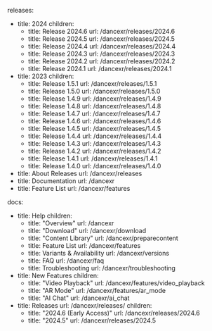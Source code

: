 releases:
  - title: 2024
    children:
    - title: Release 2024.6
      url: /dancexr/releases/2024.6
    - title: Release 2024.5
      url: /dancexr/releases/2024.5
    - title: Release 2024.4
      url: /dancexr/releases/2024.4
    - title: Release 2024.3
      url: /dancexr/releases/2024.3
    - title: Release 2024.2
      url: /dancexr/releases/2024.2
    - title: Release 2024.1
      url: /dancexr/releases/2024.1
  - title: 2023
    children:
    - title: Release 1.5.1
      url: /dancexr/releases/1.5.1
    - title: Release 1.5.0
      url: /dancexr/releases/1.5.0
    - title: Release 1.4.9
      url: /dancexr/releases/1.4.9
    - title: Release 1.4.8
      url: /dancexr/releases/1.4.8
    - title: Release 1.4.7
      url: /dancexr/releases/1.4.7
    - title: Release 1.4.6
      url: /dancexr/releases/1.4.6
    - title: Release 1.4.5
      url: /dancexr/releases/1.4.5
    - title: Release 1.4.4
      url: /dancexr/releases/1.4.4
    - title: Release 1.4.3
      url: /dancexr/releases/1.4.3
    - title: Release 1.4.2
      url: /dancexr/releases/1.4.2
    - title: Release 1.4.1
      url: /dancexr/releases/1.4.1
    - title: Release 1.4.0
      url: /dancexr/releases/1.4.0
  - title: About Releases
    url: /dancexr/releases
  - title: Documentation
    url: /dancexr
  - title: Feature List
    url: /dancexr/features

docs:
  - title: Help
    children:
      - title: "Overview"
        url: /dancexr
      - title: "Download"
        url: /dancexr/download
      - title: "Content Library"
        url: /dancexr/preparecontent
      - title: Feature List
        url: /dancexr/features
      - title: Variants & Availability
        url: /dancexr/versions
      - title: FAQ
        url: /dancexr/faq
      - title: Troubleshooting
        url: /dancexr/troubleshooting
  - title: New Features
    children:
      - title: "Video Playback"
        url: /dancexr/features/video_playback
      - title: "AR Mode"
        url: /dancexr/features/ar_mode
      - title: "AI Chat"
        url: /dancexr/ai_chat
  - title: Releases
    url: /dancexr/releases/
    children:
    - title: "2024.6 (Early Access)"
      url: /dancexr/releases/2024.6
    - title: "2024.5"
      url: /dancexr/releases/2024.5